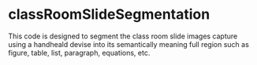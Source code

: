 # classRoomSlideSegmentation

This code is designed to segment the class room slide images capture using a handheald devise into its semantically meaning full region such as figure, table,
list, paragraph, equations, etc.
